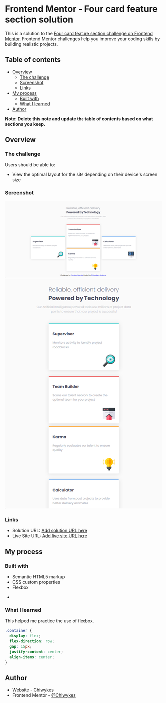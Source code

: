 # Frontend Mentor - Four card feature section solution

This is a solution to the [Four card feature section challenge on Frontend Mentor](https://www.frontendmentor.io/challenges/four-card-feature-section-weK1eFYK). Frontend Mentor challenges help you improve your coding skills by building realistic projects.

## Table of contents

- [Overview](#overview)
  - [The challenge](#the-challenge)
  - [Screenshot](#screenshot)
  - [Links](#links)
- [My process](#my-process)
  - [Built with](#built-with)
  - [What I learned](#what-i-learned)
- [Author](#author)

**Note: Delete this note and update the table of contents based on what sections you keep.**

## Overview

### The challenge

Users should be able to:

- View the optimal layout for the site depending on their device's screen size

### Screenshot

![](./four-card-desktopview.png)
![](./four-card-mobileview.png)

### Links

- Solution URL: [Add solution URL here](https://your-solution-url.com)
- Live Site URL: [Add live site URL here](https://your-live-site-url.com)

## My process

### Built with

- Semantic HTML5 markup
- CSS custom properties
- Flexbox

*

### What I learned

This helped me practice the use of flexbox.

```css
.container {
  display: flex;
  flex-direction: row;
  gap: 15px;
  justify-content: center;
  align-items: center;
}
```

## Author

- Website - [Chiwykes](https://www.your-site.com)
- Frontend Mentor - [@Chiwykes](https://www.frontendmentor.io/profile/chiwykes)
